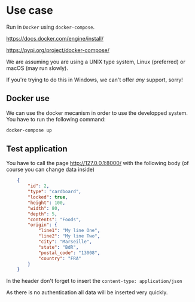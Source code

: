 # Use case
Run in `Docker` using `docker-compose`.

https://docs.docker.com/engine/install/

https://pypi.org/project/docker-compose/

We are assuming you are using a UNIX type system, Linux (preferred) or macOS (may run slowly).

If you're trying to do this in Windows, we can't offer *any* support, sorry!


## Docker use
We can use the docker mecanism in order to use the developped system. You have to run the following command:
```bash
docker-compose up
```


## Test application

You have to call the page http://127.0.0.1:8000/ with the following body (of course you can change data inside)

```json
    {
        "id": 2,
        "type": "cardboard",
        "locked": true,
        "height": 100,
        "width": 80,
        "depth": 5,
        "contents": "Foods",
        "origin": {
            "line1": "My line One",
            "line2": "My line Two",
            "city": "Marseille",
            "state": "BdR",
            "postal_code": "13008",
            "country": "FRA"
        }
    }
```

In the header don't forget to insert the ```content-type: application/json```

As there is no authentication all data will be inserted very quickly.
